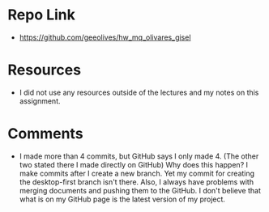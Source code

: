 # Repo Link
* https://github.com/geeolives/hw_mq_olivares_gisel

# Resources
* I did not use any resources outside of the lectures and my notes on this assignment.

# Comments
* I made more than 4 commits, but GitHub says I only made 4. (The other two stated there I made directly on GitHub) Why does this happen? I make commits after I create a new branch. Yet my commit for creating the desktop-first branch isn't there. Also, I always have problems with merging documents and pushing them to the GitHub. I don't believe that what is on my GitHub page is the latest version of my project.
